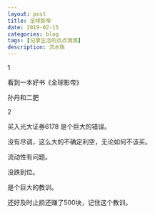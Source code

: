 ```yaml
---
layout: post
title: 全球影帝
date: 2019-02-15
categories: blog
tags: [记录生活的点点滴滴]
description: 流水账
---
```


1 

看到一本好书《全球影帝》

孙丹和二肥

2

买入光大证券6178 是个巨大的错误。

没有尽调，这么大的不确定利空，无论如何不该买。

流动性有问题。

没跌到位。

是个巨大的教训。

还好及时止损还赚了500块，记住这个教训。
















